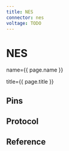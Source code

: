 ```yaml
---
title: NES
connector: nes
voltage: TODO
---
```


# NES

name={{ page.name }}

title={{ page.title }}

## Pins

## Protocol

## Reference

